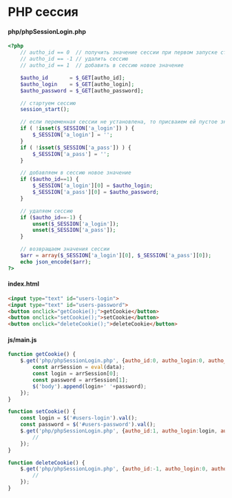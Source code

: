 # PHP сессия

<!------------------------------------------------------------->
#### php/phpSessionLogin.php
<!------------------------------------------------------------->
```php
<?php
	// autho_id == 0  // получить значение сессии при первом запуске страницы 
	// autho_id == -1 // удалить сессию
	// autho_id == 1  // добавить в сессию новое значение

	$autho_id       = $_GET[autho_id];
	$autho_login    = $_GET[autho_login];
	$autho_password = $_GET[autho_password];

	// стартуем сессию
	session_start(); 

	// если переменная сессии не установлена, то присваием ей пустое значение
	if ( !isset($_SESSION['a_login']) ) {
		$_SESSION['a_login'] = '';
	}
	if ( !isset($_SESSION['a_pass']) ) {
		$_SESSION['a_pass'] = '';
	}

	// добавляем в сессию новое значение
	if ($autho_id==1) {
		$_SESSION['a_login'][0] = $autho_login;
		$_SESSION['a_pass'][0] = $autho_password;
	}

	// удаляем сессию
	if ($autho_id==-1) {
		unset($_SESSION['a_login']);
		unset($_SESSION['a_pass']);
	}

	// возвращаем значения сессии
	$arr = array($_SESSION['a_login'][0], $_SESSION['a_pass'][0]);
	echo json_encode($arr);
?>
```

<!------------------------------------------------------------->
#### index.html
<!------------------------------------------------------------->
```html
<input type="text" id="users-login">
<input type="text" id="users-password">
<button onclick="getCookie();">getCookie</button>
<button onclick="setCookie();">setCookie</button>
<button onclick="deleteCookie();">deleteCookie</button>
```

<!------------------------------------------------------------->
#### js/main.js
<!------------------------------------------------------------->
```js
function getCookie() {
	$.get('php/phpSessionLogin.php', {autho_id:0, autho_login:0, autho_password:0}, function(data) {
		const arrSession = eval(data);
		const login = arrSession[0];
		const password = arrSession[1];
		$('body').append(login+' '+password);
	});
}

function setCookie() {
    const login = $('#users-login').val();
    const password = $('#users-password').val();
	$.get('php/phpSessionLogin.php', {autho_id:1, autho_login:login, autho_password:password}, function(data) {
		//
	});
}

function deleteCookie() {
	$.get('php/phpSessionLogin.php', {autho_id:-1, autho_login:0, autho_password:0}, function(data) {
		//
	});
}
```

